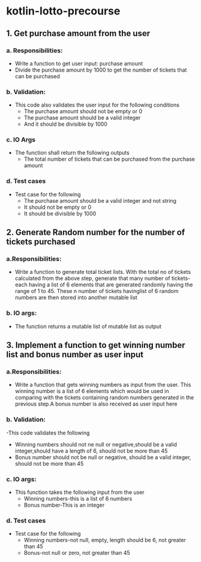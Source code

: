 # kotlin-lotto-precourse

## 1. Get purchase amount from the user
### a. Responsibilities:
- Write a function to get user input: purchase amount
- Divide the purchase amount by 1000 to get the number of tickets that can be purchased
### b. Validation:
- This code also validates the user input for the following conditions
    - The purchase amount should not be empty or 0
    - The purchase amount should be a valid integer
    - And it should be divisible by 1000
### c. IO Args
- The function shall return the following outputs
    - The total number of tickets that can be purchased from the purchase amount
### d. Test cases
- Test case for the following
    - The purchase amount should be a valid integer and not string
    - It should not be empty or 0
    - It should be divisible by 1000
  
## 2. Generate Random number for the number of tickets purchased
### a.Responsibilities:
- Write a function to generate total ticket lists. With the total no of tickets calculated from the above step, generate that many number of tickets-
  each having a list of 6 elements that are generated randomly having the range of 1 to 45. These n number of tickets havinglist of 6 random numbers are
  then stored into another mutable list
### b. IO args:
- The function returns a mutable list of mutable list as output

## 3. Implement a function to get winning number list and bonus number as user input
### a.Responsibilities:
- Write a function that gets winning numbers as input from the user. This winning number is a list of 6 elements which would be used in comparing with the tickets
  containing random numbers generated in the previous step.A bonus number is also received as user input here
### b. Validation:
-This code validates the following
- Winning numbers should not ne null or negative,should be a valid integer,should have a length of 6, should not be more than 45
- Bonus number should not be null or negative, should be a valid integer, should not be more than 45
### c. IO args:
- This function takes the following input from the user
  - Winning numbers-this is a list of 6 numbers
  - Bonus number-This is an integer
### d. Test cases
- Test case for the following
  - Winning numbers-not null, empty, length should be 6, not greater than 45
  - Bonus-not null or zero, not greater than 45

